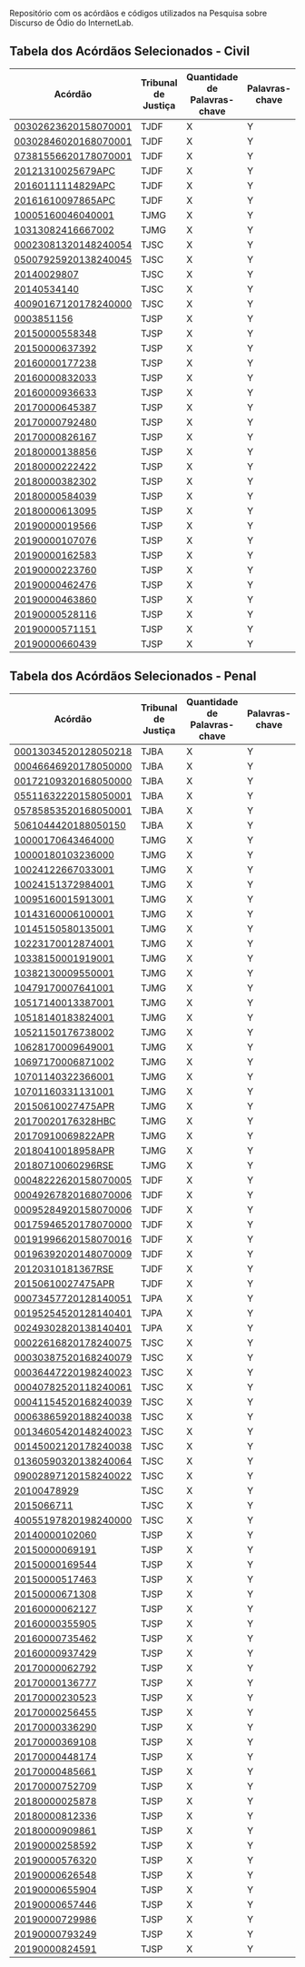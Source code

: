 Repositório com os acórdãos e códigos utilizados na Pesquisa sobre Discurso de Ódio do InternetLab.

## Tabela dos Acórdãos Selecionados - Civil

Acórdão | Tribunal de Justiça | Quantidade de Palavras-chave | Palavras-chave
--- | --- | --- | --- 
[00302623620158070001](acordaos/civil/tjdf/00302623620158070001.pdf) | TJDF | X | Y 
[00302846020168070001](acordaos/civil/tjdf/00302846020168070001.pdf) | TJDF | X | Y 
[07381556620178070001](acordaos/civil/tjdf/07381556620178070001.pdf) | TJDF | X | Y 
[20121310025679APC](acordaos/civil/tjdf/20121310025679APC.pdf) | TJDF | X | Y 
[20160111114829APC](acordaos/civil/tjdf/20160111114829APC.pdf) | TJDF | X | Y 
[20161610097865APC](acordaos/civil/tjdf/20161610097865APC.pdf) | TJDF | X | Y 
[10005160046040001](acordaos/civil/tjmg/10005160046040001.pdf) | TJMG | X | Y 
[10313082416667002](acordaos/civil/tjmg/10313082416667002.pdf) | TJMG | X | Y 
[00023081320148240054](acordaos/civil/tjsc/00023081320148240054.pdf) | TJSC | X | Y 
[05007925920138240045](acordaos/civil/tjsc/05007925920138240045.pdf) | TJSC | X | Y 
[20140029807](acordaos/civil/tjsc/20140029807.pdf) | TJSC | X | Y 
[20140534140](acordaos/civil/tjsc/20140534140.pdf) | TJSC | X | Y 
[40090167120178240000](acordaos/civil/tjsc/40090167120178240000.pdf) | TJSC | X | Y 
[0003851156](acordaos/civil/tjsp/0003851156.pdf) | TJSP | X | Y 
[20150000558348](acordaos/civil/tjsp/20150000558348.pdf) | TJSP | X | Y 
[20150000637392](acordaos/civil/tjsp/20150000637392.pdf) | TJSP | X | Y 
[20160000177238](acordaos/civil/tjsp/20160000177238.pdf) | TJSP | X | Y 
[20160000832033](acordaos/civil/tjsp/20160000832033.pdf) | TJSP | X | Y 
[20160000936633](acordaos/civil/tjsp/20160000936633.pdf) | TJSP | X | Y 
[20170000645387](acordaos/civil/tjsp/20170000645387.pdf) | TJSP | X | Y 
[20170000792480](acordaos/civil/tjsp/20170000792480.pdf) | TJSP | X | Y 
[20170000826167](acordaos/civil/tjsp/20170000826167.pdf) | TJSP | X | Y 
[20180000138856](acordaos/civil/tjsp/20180000138856.pdf) | TJSP | X | Y 
[20180000222422](acordaos/civil/tjsp/20180000222422.pdf) | TJSP | X | Y 
[20180000382302](acordaos/civil/tjsp/20180000382302.pdf) | TJSP | X | Y 
[20180000584039](acordaos/civil/tjsp/20180000584039.pdf) | TJSP | X | Y 
[20180000613095](acordaos/civil/tjsp/20180000613095.pdf) | TJSP | X | Y 
[20190000019566](acordaos/civil/tjsp/20190000019566.pdf) | TJSP | X | Y 
[20190000107076](acordaos/civil/tjsp/20190000107076.pdf) | TJSP | X | Y 
[20190000162583](acordaos/civil/tjsp/20190000162583.pdf) | TJSP | X | Y 
[20190000223760](acordaos/civil/tjsp/20190000223760.pdf) | TJSP | X | Y 
[20190000462476](acordaos/civil/tjsp/20190000462476.pdf) | TJSP | X | Y 
[20190000463860](acordaos/civil/tjsp/20190000463860.pdf) | TJSP | X | Y 
[20190000528116](acordaos/civil/tjsp/20190000528116.pdf) | TJSP | X | Y 
[20190000571151](acordaos/civil/tjsp/20190000571151.pdf) | TJSP | X | Y 
[20190000660439](acordaos/civil/tjsp/20190000660439.pdf) | TJSP | X | Y 




## Tabela dos Acórdãos Selecionados - Penal

Acórdão | Tribunal de Justiça | Quantidade de Palavras-chave | Palavras-chave
--- | --- | --- | --- 
[00013034520128050218](acordaos/penal/tjba/00013034520128050218.pdf) | TJBA | X | Y 
[00046646920178050000](acordaos/penal/tjba/00046646920178050000.pdf) | TJBA | X | Y 
[00172109320168050000](acordaos/penal/tjba/00172109320168050000.pdf) | TJBA | X | Y 
[05511632220158050001](acordaos/penal/tjba/05511632220158050001.pdf) | TJBA | X | Y 
[05785853520168050001](acordaos/penal/tjba/05785853520168050001.pdf) | TJBA | X | Y 
[5061044420188050150](acordaos/penal/tjba/5061044420188050150.pdf) | TJBA | X | Y 
[10000170643464000](acordaos/penal/tjmg/10000170643464000.pdf) | TJMG | X | Y 
[10000180103236000](acordaos/penal/tjmg/10000180103236000.pdf) | TJMG | X | Y 
[10024122667033001](acordaos/penal/tjmg/10024122667033001.pdf) | TJMG | X | Y 
[10024151372984001](acordaos/penal/tjmg/10024151372984001.pdf) | TJMG | X | Y 
[10095160015913001](acordaos/penal/tjmg/10095160015913001.pdf) | TJMG | X | Y 
[10143160006100001](acordaos/penal/tjmg/10143160006100001.pdf) | TJMG | X | Y 
[10145150580135001](acordaos/penal/tjmg/10145150580135001.pdf) | TJMG | X | Y 
[10223170012874001](acordaos/penal/tjmg/10223170012874001.pdf) | TJMG | X | Y 
[10338150001919001](acordaos/penal/tjmg/10338150001919001.pdf) | TJMG | X | Y 
[10382130009550001](acordaos/penal/tjmg/10382130009550001.pdf) | TJMG | X | Y 
[10479170007641001](acordaos/penal/tjmg/10479170007641001.pdf) | TJMG | X | Y 
[10517140013387001](acordaos/penal/tjmg/10517140013387001.pdf) | TJMG | X | Y 
[10518140183824001](acordaos/penal/tjmg/10518140183824001.pdf) | TJMG | X | Y 
[10521150176738002](acordaos/penal/tjmg/10521150176738002.pdf) | TJMG | X | Y 
[10628170009649001](acordaos/penal/tjmg/10628170009649001.pdf) | TJMG | X | Y 
[10697170006871002](acordaos/penal/tjmg/10697170006871002.pdf) | TJMG | X | Y 
[10701140322366001](acordaos/penal/tjmg/10701140322366001.pdf) | TJMG | X | Y 
[10701160331131001](acordaos/penal/tjmg/10701160331131001.pdf) | TJMG | X | Y 
[20150610027475APR](acordaos/penal/tjmg/20150610027475APR.pdf) | TJMG | X | Y 
[20170020176328HBC](acordaos/penal/tjmg/20170020176328HBC.pdf) | TJMG | X | Y 
[20170910069822APR](acordaos/penal/tjmg/20170910069822APR.pdf) | TJMG | X | Y 
[20180410018958APR](acordaos/penal/tjmg/20180410018958APR.pdf) | TJMG | X | Y 
[20180710060296RSE](acordaos/penal/tjmg/20180710060296RSE.pdf) | TJMG | X | Y 
[00048222620158070005](acordaos/penal/tjdf/00048222620158070005.pdf) | TJDF | X | Y 
[00049267820168070006](acordaos/penal/tjdf/00049267820168070006.pdf) | TJDF | X | Y 
[00095284920158070006](acordaos/penal/tjdf/00095284920158070006.pdf) | TJDF | X | Y 
[00175946520178070000](acordaos/penal/tjdf/00175946520178070000.pdf) | TJDF | X | Y 
[00191996620158070016](acordaos/penal/tjdf/00191996620158070016.pdf) | TJDF | X | Y 
[00196392020148070009](acordaos/penal/tjdf/00196392020148070009.pdf) | TJDF | X | Y 
[20120310181367RSE](acordaos/penal/tjdf/20120310181367RSE.pdf) | TJDF | X | Y 
[20150610027475APR](acordaos/penal/tjdf/20150610027475APR.pdf) | TJDF | X | Y 
[00073457720128140051](acordaos/penal/tjpa/00073457720128140051.pdf) | TJPA | X | Y 
[00195254520128140401](acordaos/penal/tjpa/00195254520128140401.pdf) | TJPA | X | Y 
[00249302820138140401](acordaos/penal/tjpa/00249302820138140401.pdf) | TJPA | X | Y 
[00022616820178240075](acordaos/penal/tjsc/00022616820178240075.pdf) | TJSC | X | Y 
[00030387520168240079](acordaos/penal/tjsc/00030387520168240079.pdf) | TJSC | X | Y 
[00036447220198240023](acordaos/penal/tjsc/00036447220198240023.pdf) | TJSC | X | Y 
[00040782520118240061](acordaos/penal/tjsc/00040782520118240061.pdf) | TJSC | X | Y 
[00041154520168240039](acordaos/penal/tjsc/00041154520168240039.pdf) | TJSC | X | Y 
[00063865920188240038](acordaos/penal/tjsc/00063865920188240038.pdf) | TJSC | X | Y 
[00134605420148240023](acordaos/penal/tjsc/00134605420148240023.pdf) | TJSC | X | Y 
[00145002120178240038](acordaos/penal/tjsc/00145002120178240038.pdf) | TJSC | X | Y 
[01360590320138240064](acordaos/penal/tjsc/01360590320138240064.pdf) | TJSC | X | Y 
[09002897120158240022](acordaos/penal/tjsc/09002897120158240022.pdf) | TJSC | X | Y 
[20100478929](acordaos/penal/tjsc/20100478929.pdf) | TJSC | X | Y 
[2015066711](acordaos/penal/tjsc/2015066711.pdf) | TJSC | X | Y 
[40055197820198240000](acordaos/penal/tjsc/40055197820198240000.pdf) | TJSC | X | Y 
[20140000102060](acordaos/penal/tjsp/20140000102060.pdf) | TJSP | X | Y 
[20150000069191](acordaos/penal/tjsp/20150000069191.pdf) | TJSP | X | Y 
[20150000169544](acordaos/penal/tjsp/20150000169544.pdf) | TJSP | X | Y 
[20150000517463](acordaos/penal/tjsp/20150000517463.pdf) | TJSP | X | Y 
[20150000671308](acordaos/penal/tjsp/20150000671308.pdf) | TJSP | X | Y 
[20160000062127](acordaos/penal/tjsp/20160000062127.pdf) | TJSP | X | Y 
[20160000355905](acordaos/penal/tjsp/20160000355905.pdf) | TJSP | X | Y 
[20160000735462](acordaos/penal/tjsp/20160000735462.pdf) | TJSP | X | Y 
[20160000937429](acordaos/penal/tjsp/20160000937429.pdf) | TJSP | X | Y 
[20170000062792](acordaos/penal/tjsp/20170000062792.pdf) | TJSP | X | Y 
[20170000136777](acordaos/penal/tjsp/20170000136777.pdf) | TJSP | X | Y 
[20170000230523](acordaos/penal/tjsp/20170000230523.pdf) | TJSP | X | Y 
[20170000256455](acordaos/penal/tjsp/20170000256455.pdf) | TJSP | X | Y 
[20170000336290](acordaos/penal/tjsp/20170000336290.pdf) | TJSP | X | Y 
[20170000369108](acordaos/penal/tjsp/20170000369108.pdf) | TJSP | X | Y 
[20170000448174](acordaos/penal/tjsp/20170000448174.pdf) | TJSP | X | Y 
[20170000485661](acordaos/penal/tjsp/20170000485661.pdf) | TJSP | X | Y 
[20170000752709](acordaos/penal/tjsp/20170000752709.pdf) | TJSP | X | Y 
[20180000025878](acordaos/penal/tjsp/20180000025878.pdf) | TJSP | X | Y 
[20180000812336](acordaos/penal/tjsp/20180000812336.pdf) | TJSP | X | Y 
[20180000909861](acordaos/penal/tjsp/20180000909861.pdf) | TJSP | X | Y 
[20190000258592](acordaos/penal/tjsp/20190000258592.pdf) | TJSP | X | Y 
[20190000576320](acordaos/penal/tjsp/20190000576320.pdf) | TJSP | X | Y 
[20190000626548](acordaos/penal/tjsp/20190000626548.pdf) | TJSP | X | Y 
[20190000655904](acordaos/penal/tjsp/20190000655904.pdf) | TJSP | X | Y 
[20190000657446](acordaos/penal/tjsp/20190000657446.pdf) | TJSP | X | Y 
[20190000729986](acordaos/penal/tjsp/20190000729986.pdf) | TJSP | X | Y 
[20190000793249](acordaos/penal/tjsp/20190000793249.pdf) | TJSP | X | Y 
[20190000824591](acordaos/penal/tjsp/20190000824591.pdf) | TJSP | X | Y 





